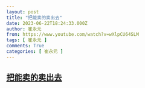 ```yaml
---
layout: post
title: "把能卖的卖出去"
date: 2023-06-22T18:24:33.000Z
author: 崔永元
from: https://www.youtube.com/watch?v=wXlpCU64SLM
tags: [ 崔永元 ]
comments: True
categories: [ 崔永元 ]
---
```

<!--1687458273000-->
[把能卖的卖出去](https://www.youtube.com/watch?v=wXlpCU64SLM)
------

<div>

</div>

